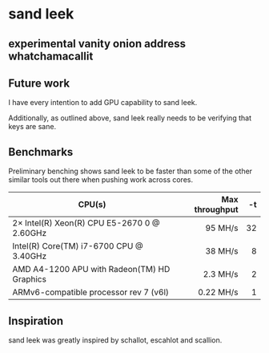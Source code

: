 # sand leek
## experimental vanity onion address whatchamacallit


## Future work
I have every intention to add GPU capability to sand leek.

Additionally, as outlined above, sand leek really needs to be verifying
that keys are sane.

## Benchmarks
Preliminary benching shows sand leek to be faster than some of the other
similar tools out there when pushing work across cores.

| CPU(s)                                      | Max throughput | -t |
|---------------------------------------------|---------------:|---:|
| 2× Intel(R) Xeon(R) CPU E5-2670 0 @ 2.60GHz |        95 MH/s | 32 |
| Intel(R) Core(TM) i7-6700 CPU @ 3.40GHz     |        38 MH/s |  8 |
| AMD A4-1200 APU with Radeon(TM) HD Graphics |       2.3 MH/s |  2 |
| ARMv6-compatible processor rev 7 (v6l)      |      0.22 MH/s |  1 |

## Inspiration
sand leek was greatly inspired by schallot, escahlot and scallion.


